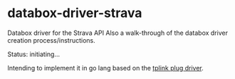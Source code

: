 # databox-driver-strava

Databox driver for the Strava API
Also a walk-through of the databox driver creation process/instructions.

Status: initiating...

Intending to implement it in go lang based on the [tplink plug driver](https://github.com/me-box/driver-tplink-smart-plug).
